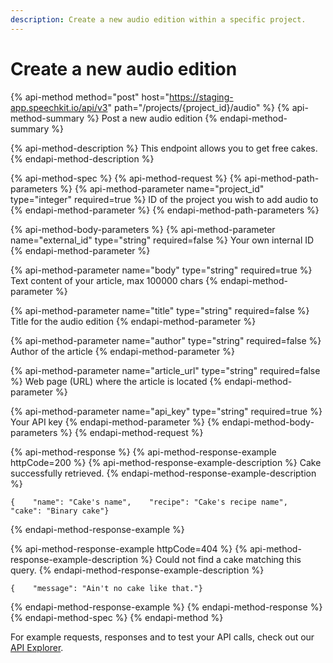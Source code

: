 ```yaml
---
description: Create a new audio edition within a specific project.
---
```


# Create a new audio edition

{% api-method method="post" host="https://staging-app.speechkit.io/api/v3" path="/projects/{project\_id}/audio" %}
{% api-method-summary %}
Post a new audio edition
{% endapi-method-summary %}

{% api-method-description %}
This endpoint allows you to get free cakes.
{% endapi-method-description %}

{% api-method-spec %}
{% api-method-request %}
{% api-method-path-parameters %}
{% api-method-parameter name="project\_id" type="integer" required=true %}
ID of the project you wish to add audio to
{% endapi-method-parameter %}
{% endapi-method-path-parameters %}

{% api-method-body-parameters %}
{% api-method-parameter name="external\_id" type="string" required=false %}
Your own internal ID
{% endapi-method-parameter %}

{% api-method-parameter name="body" type="string" required=true %}
Text content of your article, max 100000 chars
{% endapi-method-parameter %}

{% api-method-parameter name="title" type="string" required=false %}
Title for the audio edition
{% endapi-method-parameter %}

{% api-method-parameter name="author" type="string" required=false %}
Author of the article
{% endapi-method-parameter %}

{% api-method-parameter name="article\_url" type="string" required=false %}
Web page \(URL\) where the article is located
{% endapi-method-parameter %}

{% api-method-parameter name="api\_key" type="string" required=true %}
Your API key
{% endapi-method-parameter %}
{% endapi-method-body-parameters %}
{% endapi-method-request %}

{% api-method-response %}
{% api-method-response-example httpCode=200 %}
{% api-method-response-example-description %}
Cake successfully retrieved.
{% endapi-method-response-example-description %}

```
{    "name": "Cake's name",    "recipe": "Cake's recipe name",    "cake": "Binary cake"}
```
{% endapi-method-response-example %}

{% api-method-response-example httpCode=404 %}
{% api-method-response-example-description %}
Could not find a cake matching this query.
{% endapi-method-response-example-description %}

```
{    "message": "Ain't no cake like that."}
```
{% endapi-method-response-example %}
{% endapi-method-response %}
{% endapi-method-spec %}
{% endapi-method %}

For example requests, responses and to test your API calls, check out our [API Explorer](https://staging-app.speechkit.io/api/documentation).

